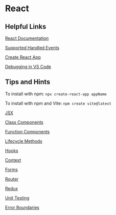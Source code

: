 # React

## Helpful Links

[React Documentation](https://reactjs.org/docs/hello-world.html)

[Supported Handled Events](https://reactjs.org/docs/events.html#supported-events)

[Create React App](https://create-react-app.dev/docs/getting-started/)

[Debugging in VS Code](https://code.visualstudio.com/docs/nodejs/reactjs-tutorial#_debugging-react)

## Tips and Hints

To install with npm: `npx create-react-app appName`

To install with npm and Vite: `npm create vite@latest`

[JSX](React/jsx.md)

[Class Components](React/class-components.md)

[Function Components](React/function-components.md)

[Lifecycle Methods](React/lifecycle.md)

[Hooks](React/hooks.md)

[Context](React/context.md)

[Forms](React/forms.md)

[Router](React/router.md)

[Redux](React/redux.md)

[Unit Testing](React/unit-testing.md)

[Error Boundaries](React/error-boundaries.md)
